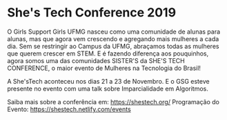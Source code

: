 # She's Tech Conference 2019

O Girls Support Girls UFMG nasceu como uma comunidade de alunas para alunas, mas que agora vem crescendo e agregando mais mulheres a cada dia. Sem se restringir ao Campus da UFMG, abraçamos todas as mulheres que querem crescer em STEM. E é fazendo diferença aos pouquinhos, agora somos uma das comunidades SISTER'S da SHE'S TECH CONFERENCE, o maior evento de Mulheres na Tecnologia do Brasil! 

A She'sTech aconteceu nos dias 21 a 23 de Novembro. E o GSG esteve presente no evento com uma talk sobre Imparcialidade em Algoritmos.

Saiba mais sobre a conferência em: https://shestech.org/ 
Programação do Evento: https://shestech.netlify.com/events 

